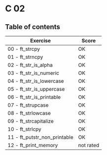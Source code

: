 # C 02

## Table of contents

Exercise						| Score  
--------------------------------|--------
00 - ft_strcpy					| OK
01 - ft_strncpy					| OK
02 - ft_str_is_alpha 			| OK
03 - ft_str_is_numeric			| OK
04 - ft_str_is_lowercase		| OK
05 - ft_str_is_uppercase		| OK
06 - ft_str_is_printable		| OK
07 - ft_strupcase				| OK
08 - ft_strlowcase				| OK
09 - ft_strcapitalize			| OK
10 - ft_strlcpy					| OK
11 - ft_putstr_non_printable	| OK
12 - ft_print_memory			| not rated